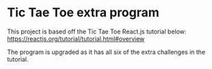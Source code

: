 # Tic Tae Toe extra program

This project is based off the Tic Tae Toe React.js tutorial below:
https://reactjs.org/tutorial/tutorial.html#overview

The program is upgraded as it has all six of the extra challenges in the tutorial.
